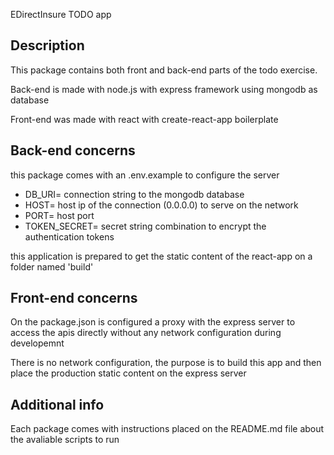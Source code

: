 EDirectInsure TODO app

## Description

This package contains both front and back-end parts of the todo exercise.

Back-end is made with node.js with express framework using mongodb as database

Front-end was made with react with create-react-app boilerplate

## Back-end concerns

this package comes with an .env.example to configure the server

  - DB_URI= connection string to the mongodb database
  - HOST= host ip of the connection (0.0.0.0) to serve on the network
  - PORT= host port
  - TOKEN_SECRET= secret string combination to encrypt the authentication tokens

this application is prepared to get the static content of the react-app on a folder named 'build'

## Front-end concerns

On the package.json is configured a proxy with the express server to access the apis directly without any network configuration during developemnt

There is no network configuration, the purpose is to build this app and then place the production static content on the express server

## Additional info

Each package comes with instructions placed on the README.md file about the avaliable scripts to run
